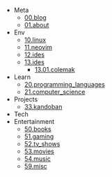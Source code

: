<!-- docs/_sidebar.md -->

- Meta
  - [00.blog](/meta/00/00.blog.md)
  - [01.about](/meta/01.about.md)
- Env
  - [10.linux](/devenv/10/10.linux.md)
  - [11.neovim](/devenv/11/11.neovim.md)
  - [12.ides](/devenv/12/12.ides.md)
  - [13.ides](/devenv/13/13.general.md)
    - [13.01.colemak](/devenv/13/13.01.colemak.md)
- Learn
  - [20.programming_languages](/learn/20/20.programming_languages.md)
  - [21.computer_science](/learn/21/21.computer_science.md)
- Projects
  - [33.kandoban](/projects/33/kandoban.md)
- Tech
- Entertainment
  - [50.books](/entertainment/50/50.books.md)
  - [51.gaming](/entertainment/51/51.gaming.md)
  - [52.tv_shows](/entertainment/52/52.tv_shows.md)
  - [53.movies](/entertainment/53/53.movies.md)
  - [54.music](/entertainment/54/54.music.md)
  - [59.misc](/entertainment/59/59.misc.md)

